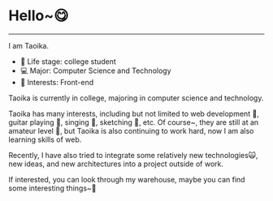 # Hello~😋
--- 
I am Taoika.
- 🏃 Life stage: college student
- 💻 Major: Computer Science and Technology
- 🎑 Interests: Front-end

Taoika is currently in college, majoring in computer science and technology.

Taoika has many interests, including but not limited to web development 💎, guitar playing 🎸, singing 🎤, sketching 🎨, etc. Of course~, they are still at an amateur level 🚬, but Taoika is also continuing to work hard, now I am also learning skills of web.

Recently, I have also tried to integrate some relatively new technologies🙀, new ideas, and new architectures into a project outside of work.

If interested, you can look through my warehouse, maybe you can find some interesting things~💖
